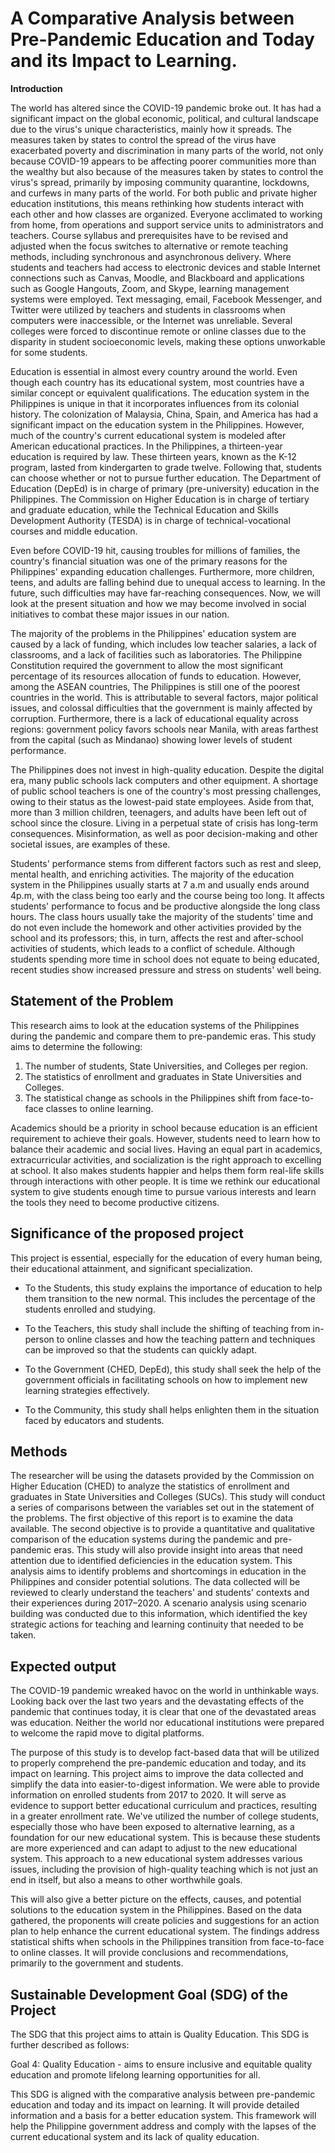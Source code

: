 # A Comparative Analysis between Pre-Pandemic Education and Today and its Impact to Learning.

**Introduction** 

The world has altered since the COVID-19 pandemic broke out. It has had a significant impact on the global economic, political, and cultural landscape due to the virus's unique characteristics, mainly how it spreads. The measures taken by states to control the spread of the virus have exacerbated poverty and discrimination in many parts of the world, not only because COVID-19 appears to be affecting poorer communities more than the wealthy but also because of the measures taken by states to control the virus's spread, primarily by imposing community quarantine, lockdowns, and curfews in many parts of the world. For both public and private higher education institutions, this means rethinking how students interact with each other and how classes are organized. Everyone acclimated to working from home, from operations and support service units to administrators and teachers. Course syllabus and prerequisites have to be revised and adjusted when the focus switches to alternative or remote teaching methods, including synchronous and asynchronous delivery. Where students and teachers had access to electronic devices and stable Internet connections such as Canvas, Moodle, and Blackboard and applications such as Google Hangouts, Zoom, and Skype, learning management systems were employed. Text messaging, email, Facebook Messenger, and Twitter were utilized by teachers and students in classrooms when computers were inaccessible, or the Internet was unreliable. Several colleges were forced to discontinue remote or online classes due to the disparity in student socioeconomic levels, making these options unworkable for some students.

Education is essential in almost every country around the world. Even though each country has its educational system, most countries have a similar concept or equivalent qualifications. The education system in the Philippines is unique in that it incorporates influences from its colonial history. The colonization of Malaysia, China, Spain, and America has had a significant impact on the education system in the Philippines. However, much of the country's current educational system is modeled after American educational practices. In the Philippines, a thirteen-year education is required by law. These thirteen years, known as the K-12 program, lasted from kindergarten to grade twelve. Following that, students can choose whether or not to pursue further education. The Department of Education (DepEd) is in charge of primary (pre-university) education in the Philippines. The Commission on Higher Education is in charge of tertiary and graduate education, while the Technical Education and Skills Development Authority (TESDA) is in charge of technical-vocational courses and middle education.

Even before COVID-19 hit, causing troubles for millions of families, the country's financial situation was one of the primary reasons for the Philippines' expanding education challenges. Furthermore, more children, teens, and adults are falling behind due to unequal access to learning. In the future, such difficulties may have far-reaching consequences. Now, we will look at the present situation and how we may become involved in social initiatives to combat these major issues in our nation.

The majority of the problems in the Philippines' education system are caused by a lack of funding, which includes low teacher salaries, a lack of classrooms, and a lack of facilities such as laboratories. The Philippine Constitution required the government to allow the most significant percentage of its resources allocation of funds to education. However, among the ASEAN countries, The Philippines is still one of the poorest countries in the world. This is attributable to several factors, major political issues, and colossal difficulties that the government is mainly affected by corruption. Furthermore, there is a lack of educational equality across regions: government policy favors schools near Manila, with areas farthest from the capital (such as Mindanao) showing lower levels of student performance.

The Philippines does not invest in high-quality education. Despite the digital era, many public schools lack computers and other equipment. A shortage of public school teachers is one of the country's most pressing challenges, owing to their status as the lowest-paid state employees. Aside from that, more than 3 million children, teenagers, and adults have been left out of school since the closure. Living in a perpetual state of crisis has long-term consequences. Misinformation, as well as poor decision-making and other societal issues, are examples of these.

Students' performance stems from different factors such as rest and sleep, mental health, and enriching activities. The majority of the education system in the Philippines usually starts at 7 a.m and usually ends around 4p.m, with the class being too early and the course being too long. It affects students' performance to focus and be productive alongside the long class hours. The class hours usually take the majority of the students' time and do not even include the homework and other activities provided by the school and its professors; this, in turn, affects the rest and after-school activities of students, which leads to a conflict of schedule. Although students spending more time in school does not equate to being educated, recent studies show increased pressure and stress on students' well being.

## Statement of the Problem

This research aims to look at the education systems of the Philippines during the pandemic and compare them to pre-pandemic eras. This study aims to determine the following:

1. The number of students, State Universities, and  Colleges per region.
2. The statistics of enrollment and graduates in State Universities and Colleges.
3. The statistical change as schools in the Philippines shift from face-to-face classes to online learning. 

Academics should be a priority in school because education is an efficient requirement to achieve their goals. However, students need to learn how to balance their academic and social lives. Having an equal part in academics, extracurricular activities, and socialization is the right approach to excelling at school. It also makes students happier and helps them form real-life skills through interactions with other people. It is time we rethink our educational system to give students enough time to pursue various interests and learn the tools they need to become productive citizens.

## Significance of the proposed project

This project is essential, especially for the education of every human being, their educational attainment, and significant specialization.

- To the Students, this study explains the importance of education to help them transition to the new normal. This includes the percentage of the students enrolled and studying.

- To the Teachers, this study shall include the shifting of teaching from in-person to online classes and how the teaching pattern and techniques can be improved so that the students can quickly adapt.

- To the Government (CHED, DepEd), this study shall seek the help of the government officials in facilitating schools on how to implement new learning strategies effectively. 

- To the Community, this study shall helps enlighten them in the situation faced by educators and students.

## Methods

The researcher will be using the datasets provided by the Commission on Higher Education (CHED) to analyze the statistics of enrollment and graduates in State Universities and Colleges (SUCs). This study will conduct a series of comparisons between the variables set out in the statement of the problems. The first objective of this report is to examine the data available. The second objective is to provide a quantitative and qualitative comparison of the education systems during the pandemic and pre-pandemic eras. This study will also provide insight into areas that need attention due to identified deficiencies in the education system. This analysis aims to identify problems and shortcomings in education in the Philippines and consider potential solutions. The data collected will be reviewed to clearly understand the teachers' and students' contexts and their experiences during 2017–2020. A scenario analysis using scenario building was conducted due to this information, which identified the key strategic actions for teaching and learning continuity that needed to be taken.

## Expected output
 
The COVID-19 pandemic wreaked havoc on the world in unthinkable ways. Looking back over the last two years and the devastating effects of the pandemic that continues today, it is clear that one of the devastated areas was education. Neither the world nor educational institutions were prepared to welcome the rapid move to digital platforms. 
 
The purpose of this study is to develop fact-based data that will be utilized to properly comprehend the pre-pandemic education and today, and  its impact on learning. This project aims to improve the data collected and simplify the data into easier-to-digest information. We were able to provide information on enrolled students from 2017 to 2020. It will serve as evidence to support better educational curriculum and practices, resulting in a greater enrollment rate. We've utilized the number of college students, especially those who have been exposed to alternative learning, as a foundation for our new educational system. This is because these students are more experienced and can adapt to adjust to the new educational system. This approach to a new educational system addresses various issues, including the provision of high-quality teaching which is not just an end in itself, but also a means to other worthwhile goals. 

This will also give a better picture on the effects, causes, and potential solutions to the education system in the Philippines. Based on the data gathered, the proponents will create policies and suggestions for an action plan to help enhance the current educational system. The findings address statistical shifts when schools in the Philippines transition from face-to-face to online classes. It will provide conclusions and recommendations, primarily to the government and students.

## Sustainable Development Goal (SDG) of the Project

The SDG that this project aims to attain is Quality Education. This SDG is further described as follows:

Goal 4: Quality Education - aims to ensure inclusive and equitable quality education and promote lifelong learning opportunities for all.

This SDG is aligned with the comparative analysis between pre-pandemic education and today and its impact on learning. It will provide detailed information and a basis for a better education system. This framework will help the Philippine government address and comply with the lapses of the current educational system and its lack of quality education.
